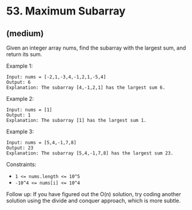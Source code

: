 # 53. Maximum Subarray
## (medium)

Given an integer array nums, find the subarray with the largest sum, and return its sum.


Example 1:

```
Input: nums = [-2,1,-3,4,-1,2,1,-5,4]
Output: 6
Explanation: The subarray [4,-1,2,1] has the largest sum 6.
```

Example 2:

```
Input: nums = [1]
Output: 1
Explanation: The subarray [1] has the largest sum 1.
```

Example 3:

```
Input: nums = [5,4,-1,7,8]
Output: 23
Explanation: The subarray [5,4,-1,7,8] has the largest sum 23.
```

Constraints:

- `1 <= nums.length <= 10^5`
- `-10^4 <= nums[i] <= 10^4`
 

Follow up: If you have figured out the O(n) solution, try coding another solution using the divide and conquer approach, which is more subtle.